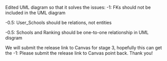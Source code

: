 Edited UML diagram so that it solves the issues: -1: FKs should not be included in the UML diagram

-0.5: User_Schools should be relations, not entities

-0.5: Schools and Ranking should be one-to-one relationship in UML disgram

We will submit the release link to Canvas for stage 3, hopefully this can get the -1: Please submit the release link to Canvas point back. Thank you!

